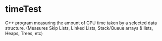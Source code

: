# timeTest
C++ program measuring the amount of CPU time taken by a selected data structure. (Measures Skip Lists, Linked Lists, Stack/Queue arrays &amp; lists, Heaps, Trees, etc)
